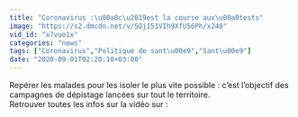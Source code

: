 ```yaml
---
title: "Coronavirus :\u00a0c\u2019est la course aux\u00a0tests"
image: "https://s2.dmcdn.net/v/SQj151VIh9XfU56Ph/x240"
vid_id: "x7vuo1x"
categories: "news"
tags: ["Coronavirus","Politique de sant\u00e9","Sant\u00e9"]
date: "2020-09-01T02:20:10+03:00"
---
```

Repérer les malades pour les isoler le plus vite possible : c’est l’objectif des campagnes de dépistage lancées sur tout le territoire.  <br>Retrouver toutes les infos sur la vidéo sur : 
